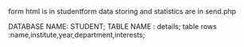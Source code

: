 form html is in studentform
data storing and statistics are in send.php

DATABASE NAME: STUDENT;
TABLE NAME   : details;
table rows   :name,institute,year,department,interests;

